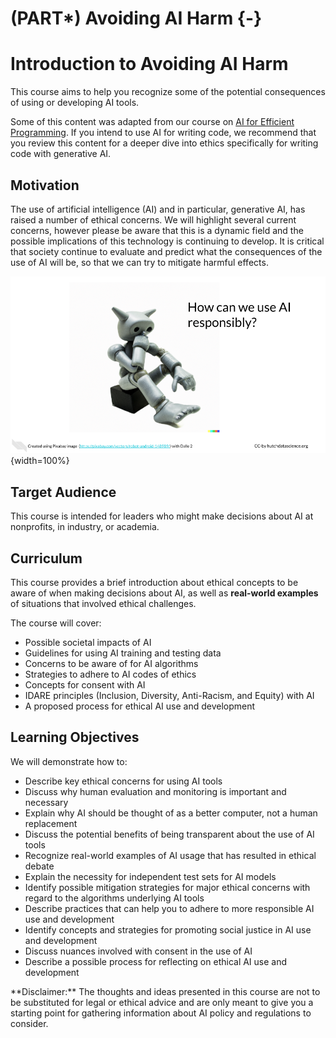 
# (PART\*) Avoiding AI Harm {-}



# Introduction to Avoiding AI Harm

This course aims to help you recognize some of the potential consequences of using or developing AI tools.

Some of this content was adapted from our course on [AI for Efficient Programming](https://hutchdatascience.org/AI_for_Efficient_Programming/ethics-of-using-ai.html). If you intend to use AI for writing code, we recommend that you review this content for a deeper dive into ethics specifically for writing code with generative AI. 

## Motivation

The use of artificial intelligence (AI) and in particular, generative AI, has raised a number of ethical concerns. We will highlight several current concerns, however please be aware that this is a dynamic field and the possible implications of this technology is continuing to develop. It is critical that society continue to evaluate and predict what the consequences of the use of AI will be, so that we can try to mitigate harmful effects.

![](resources/images/02a-Avoiding_Harm-intro_files/figure-docx//1L6-8DWn028c1o0p9gwXmz90BRcy_PjPqb683nbk1gHQ_g263a8b2455e_0_0.png){width=100%}

## Target Audience  

This course is intended for leaders who might make decisions about AI at nonprofits, in industry, or academia. 

## Curriculum

This course provides a brief introduction about ethical concepts to be aware of when making decisions about AI, as well as **real-world examples** of situations that involved ethical challenges. 

The course will cover:

- Possible societal impacts of AI 
- Guidelines for using AI training and testing data
- Concerns to be aware of for AI algorithms
- Strategies to adhere to AI codes of ethics
- Concepts for consent with AI
- IDARE principles (Inclusion, Diversity, Anti-Racism, and Equity) with AI 
- A proposed process for ethical AI use and development

## Learning Objectives

We will demonstrate how to:

- Describe key ethical concerns for using AI tools
- Discuss why human evaluation and monitoring is important and necessary
- Explain why AI should be thought of as a better computer, not a human replacement
- Discuss the potential benefits of being transparent about the use of AI tools
- Recognize real-world examples of AI usage that has resulted in ethical debate
- Explain the necessity for independent test sets for AI models
- Identify possible mitigation strategies for major ethical concerns with regard to the algorithms underlying AI tools
- Describe practices that can help you to adhere to more responsible AI use and development
- Identify concepts and strategies for promoting social justice in AI use and development
- Discuss nuances involved with consent in the use of AI 
- Describe a possible process for reflecting on ethical AI use and development

<div class = disclaimer>
**Disclaimer:** The thoughts and ideas presented in this course are not to be substituted for legal or ethical advice and are only meant to give you a starting point for gathering information about AI policy and regulations to consider.
</div>
